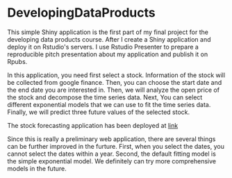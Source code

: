 # DevelopingDataProducts
This simple Shiny application is the first part of my final project for the developing data products course. After I create a Shiny application and deploy it on Rstudio's servers. I use Rstudio Presenter to prepare a reproducible pitch presentation about my application and publish it on Rpubs.

In this application, you need first select a stock. Information of the stock will be collected from google finance. Then, you can choose the start date and the end date you are interested in. Then, we will analyze the open price of the stock and decompose the time series data. Next, You can select different exponential models that we can use to fit the time series data. Finally, we will predict three future values of the selected stock.

The stock forecasting application has been deployed at [link]( https://yanyu6.shinyapps.io/stockProj/)

Since this is really a preliminary web application, there are several things can be further improved in the furture. First, when you select the dates, you cannot select the dates within a year. Second, the default fitting model is the simple exponential model. We definitely can try more comprehensive models in the future.
